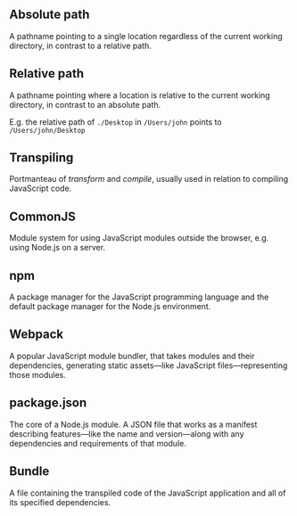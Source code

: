 ## Absolute path
A pathname pointing to a single location regardless of the current working directory, in contrast to a relative path.

## Relative path
A pathname pointing where a location is relative to the current working directory, in contrast to an absolute path.

E.g. the relative path of `./Desktop` in `/Users/john` points to `/Users/john/Desktop`

## Transpiling
Portmanteau of _transform_ and _compile_, usually used in relation to compiling JavaScript code.

## CommonJS
Module system for using JavaScript modules outside the browser, e.g. using Node.js on a server.

## npm
A package manager for the JavaScript programming language and the default package manager for the Node.js environment.

## Webpack
A popular JavaScript module bundler, that takes modules and their dependencies, generating static assets—like JavaScript files—representing those modules.

## package.json
The core of a Node.js module. A JSON file that works as a manifest describing features—like the name and version—along with any dependencies and requirements of that module.

## Bundle
A file containing the transpiled code of the JavaScript application and all of its specified dependencies.